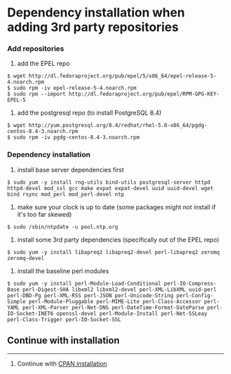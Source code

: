 # Dependency installation when adding 3rd party repositories #

### Add repositories ###
  1. add the EPEL repo
```
$ wget http://dl.fedoraproject.org/pub/epel/5/x86_64/epel-release-5-4.noarch.rpm
$ sudo rpm -iv epel-release-5-4.noarch.rpm
$ sudo rpm --import http://dl.fedoraproject.org/pub/epel/RPM-GPG-KEY-EPEL-5
```
  1. add the postgresql repo (to install PostgreSQL 8.4)
```
$ wget http://yum.postgresql.org/8.4/redhat/rhel-5.0-x86_64/pgdg-centos-8.4-3.noarch.rpm
$ sudo rpm -iv pgdg-centos-8.4-3.noarch.rpm
```

### Dependency installation ###
  1. install base server dependencies first
```
$ sudo yum -y install rng-utils bind-utils postgresql-server httpd httpd-devel mod_ssl gcc make expat expat-devel uuid uuid-devel wget bind rsync mod_perl mod_perl-devel ntp
```
  1. make sure your clock is up to date (some packages might not install if it's too far skewed)
```
$ sudo /sbin/ntpdate -u pool.ntp.org
```
  1. install some 3rd party dependencies (specifically out of the EPEL repo)
```
$ sudo yum -y install libapreq2 libapreq2-devel perl-libapreq2 zeromq zeromq-devel
```
  1. install the baseline perl modules
```
$ sudo yum -y install perl-Module-Load-Conditional perl-IO-Compress-Base perl-Digest-SHA libxml2 libxml2-devel perl-XML-LibXML uuid-perl perl-DBD-Pg perl-XML-RSS perl-JSON perl-Unicode-String perl-Config-Simple perl-Module-Pluggable perl-MIME-Lite perl-Class-Accessor perl-YAML perl-XML-Parser perl-Net-DNS perl-DateTime-Format-DateParse perl-IO-Socket-INET6 openssl-devel perl-Module-Install perl-Net-SSLeay perl-Class-Trigger perl-IO-Socket-SSL
```

## Continue with installation ##

---

  1. Continue with [CPAN installation](ServerInstall_CentOS5_v1#CPAN.md)